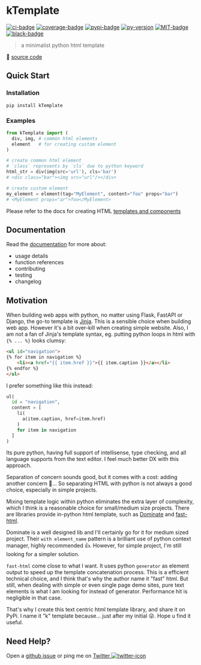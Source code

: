 # kTemplate

[![ci-badge]][ci-url] [![coverage-badge]][coverage-url] [![pypi-badge]][pypi-url] [![py-version]][py-url] [![MIT-badge]][MIT-url] [![black-badge]][black-url]

> a minimalist python html template

🔗 [source code]

## Quick Start

### Installation

`pip install kTemplate`

### Examples

```python
from kTemplate import (
  div, img, # common html elements
  element   # for creating custom element
)

# create common html element
# `class` represents by `cls` due to python keyword
html_str = div(img(src='url'), cls='bar')
# <div class="bar"><img src="url"/></div>

# create custom element
my_element = element(tag="MyElement", content="foo" props="bar")
# <MyElement props="ar">foo</MyElement>
```

Please refer to the docs for creating HTML [templates and components]

## Documentation

Read the [documentation] for more about:

- usage details
- function references
- contributing
- testing
- changelog

## Motivation

When building web apps with python, no matter using Flask, FastAPI or Django, the go-to template is [Jinja]. This is a sensible choice when building web app. However it's a bit over-kill when creating simple website. Also, I am not a fan of Jinja's template syntax, eg. putting python loops in html with `{% ... %}` looks clumsy:

```html
<ul id="navigation">
{% for item in navigation %}
    <li><a href="{{ item.href }}">{{ item.caption }}</a></li>
{% endfor %}
</ul>
```

I prefer something like this instead:

```python
ul(
  id = "navigation",
  content = [
    li(
      a(item.caption, href=item.href)
    )
    for item in navigation
  ]  
)
```

Its pure python, having full support of intellisense, type checking, and all language supports from the text editor. I feel much better DX with this approach.

Separation of concern sounds good, but it comes with a cost: adding another concern 🤪... So separating HTML with python is not always a good choice, especially in simple projects.

Mixing template logic within python eliminates the extra layer of complexity, which I think is a reasonable choice for small/medium size projects. There are libraries provide in-python html template, such as [Dominate] and [fast-html].

Dominate is a well designed lib and I'll certainly go for it for medium sized project. Their `with element_name` pattern is a brilliant use of python context manager, highly recommended 👍. However, for simple project, I'm still looking for a simpler solution.

`fast-html` come close to what I want. It uses python `generator` as element output to speed up the template concatenation process. This is a efficient technical choice, and I think that's why the author name it "fast" html. But still, when dealing with simple or even single page demo sites, pure text elements is what I am looking for instead of generator. Performance hit is negligible in that case.

That's why I create this text centric html template library, and share it on PyPi. I name it "k" template because... just after my initial 😜. Hope u find it useful.

[Jinja]: https://jinja.palletsprojects.com
[fast-html]: https://pypi.org/project/fast-html
[Dominate]: https://pypi.org/project/dominate

## Need Help?

Open a [github issue] or ping me on [Twitter ![twitter-icon]][Twitter]

[github issue]: https://github.com/hoishing/kTemplate/issues
[Twitter]: https://twitter.com/hoishing
[twitter-icon]: https://api.iconify.design/logos/twitter.svg?width=20
[ci-badge]: https://github.com/hoishing/kTemplate/actions/workflows/ci.yml/badge.svg
[ci-url]: https://github.com/hoishing/kTemplate/actions/workflows/ci.yml
[coverage-badge]: https://hoishing.github.io/kTemplate/assets/coverage-badge.svg
[coverage-url]: https://hoishing.github.io/kTemplate/assets/coverage/
[MIT-badge]: https://img.shields.io/github/license/hoishing/kTemplate
[MIT-url]: https://opensource.org/licenses/MIT
[pypi-badge]: https://img.shields.io/pypi/v/ktemplate
[pypi-url]: https://pypi.org/project/ktemplate/
[black-badge]: https://img.shields.io/badge/code%20style-black-000000.svg
[black-url]: https://github.com/psf/black
[py-version]: https://img.shields.io/pypi/pyversions/kTemplate
[py-url]: https://python.org
[documentation]: https://hoishing.github.io/kTemplate/
[templates and components]: https://hoishing.github.io/kTemplate/usage/#templates-and-components
[source code]: https://github.com/hoishing/kTemplate
